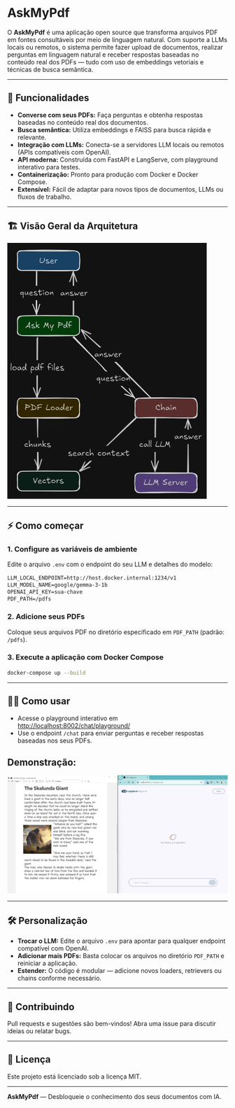 # AskMyPdf

O **AskMyPdf** é uma aplicação open source que transforma arquivos PDF em fontes consultáveis por meio de linguagem natural. Com suporte a LLMs locais ou remotos, o sistema permite fazer upload de documentos, realizar perguntas em linguagem natural e receber respostas baseadas no conteúdo real dos PDFs — tudo com uso de embeddings vetoriais e técnicas de busca semântica.

---

## 🚀 Funcionalidades

- **Converse com seus PDFs:** Faça perguntas e obtenha respostas baseadas no conteúdo real dos documentos.
- **Busca semântica:** Utiliza embeddings e FAISS para busca rápida e relevante.
- **Integração com LLMs:** Conecta-se a servidores LLM locais ou remotos (APIs compatíveis com OpenAI).
- **API moderna:** Construída com FastAPI e LangServe, com playground interativo para testes.
- **Containerização:** Pronto para produção com Docker e Docker Compose.
- **Extensível:** Fácil de adaptar para novos tipos de documentos, LLMs ou fluxos de trabalho.

---

## 🏗️ Visão Geral da Arquitetura

<img src="assets/diagram.png" alt="Diagrama">

---

## ⚡ Como começar

### 1. Configure as variáveis de ambiente

Edite o arquivo `.env` com o endpoint do seu LLM e detalhes do modelo:

```env
LLM_LOCAL_ENDPOINT=http://host.docker.internal:1234/v1
LLM_MODEL_NAME=google/gemma-3-1b
OPENAI_API_KEY=sua-chave
PDF_PATH=/pdfs
```

### 2. Adicione seus PDFs

Coloque seus arquivos PDF no diretório especificado em `PDF_PATH` (padrão: `/pdfs`).

### 3. Execute a aplicação com Docker Compose

```bash
docker-compose up --build
```

---

## 🧑‍💻 Como usar

- Acesse o playground interativo em [http://localhost:8002/chat/playground/](http://localhost:8002/chat/playground/)
- Use o endpoint `/chat` para enviar perguntas e receber respostas baseadas nos seus PDFs.

## Demonstração:  
<img src="assets/demo.gif" alt="Demo">

---

## 🛠️ Personalização

- **Trocar o LLM:** Edite o arquivo `.env` para apontar para qualquer endpoint compatível com OpenAI.
- **Adicionar mais PDFs:** Basta colocar os arquivos no diretório `PDF_PATH` e reiniciar a aplicação.
- **Estender:** O código é modular — adicione novos loaders, retrievers ou chains conforme necessário.

---

## 🤝 Contribuindo

Pull requests e sugestões são bem-vindos! Abra uma issue para discutir ideias ou relatar bugs.

---

## 📄 Licença

Este projeto está licenciado sob a licença MIT.

---

**AskMyPdf** — Desbloqueie o conhecimento dos seus documentos com IA.


